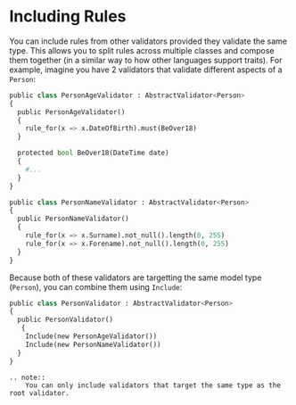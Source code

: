 # Including Rules

You can include rules from other validators provided they validate the same type. This allows you to split rules across multiple classes and compose them together (in a similar way to how other languages support traits). For example, imagine you have 2 validators that validate different aspects of a `Person`:

```python
public class PersonAgeValidator : AbstractValidator<Person>  
{
  public PersonAgeValidator() 
  {
    rule_for(x => x.DateOfBirth).must(BeOver18)
  }

  protected bool BeOver18(DateTime date) 
  {
    #...
  }
}

public class PersonNameValidator : AbstractValidator<Person> 
{
  public PersonNameValidator() 
  {
    rule_for(x => x.Surname).not_null().length(0, 255)
    rule_for(x => x.Forename).not_null().length(0, 255)
  }
}
```

Because both of these validators are targetting the same model type (`Person`), you can combine them using `Include`:

```python
public class PersonValidator : AbstractValidator<Person> 
{
  public PersonValidator()
   {
    Include(new PersonAgeValidator())
    Include(new PersonNameValidator())
  }
}
```

```eval_rst
.. note::
    You can only include validators that target the same type as the root validator.
```
